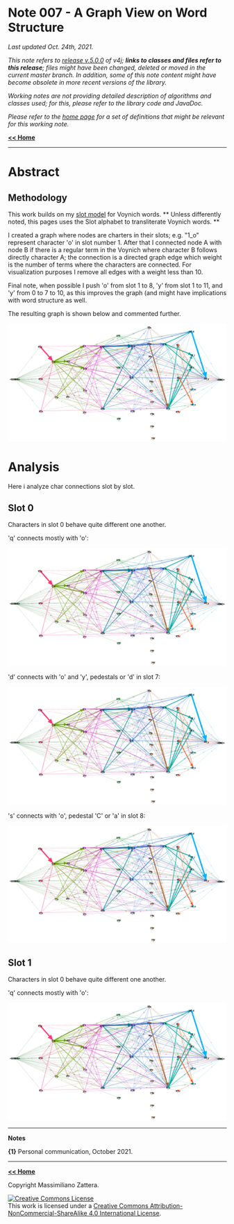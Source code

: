 # Note 007 - A Graph View on Word Structure

_Last updated Oct. 24th, 2021._

_This note refers to [release v.5.0.0](https://github.com/mzattera/v4j/tree/v.5.0.0) of v4j;
**links to classes and files refer to this release**; files might have been changed, deleted or moved in the current master branch.
In addition, some of this note content might have become obsolete in more recent versions of the library._

_Working notes are not providing detailed description of algorithms and classes used; for this, please refer to the 
library code and JavaDoc._

_Please refer to the [home page](..) for a set of definitions that might be relevant for this working note._

[**<< Home**](..)

---


# Abstract


## Methodology

This work builds on my [slot model](../005) for Voynich words. 
** Unless differently noted, this pages uses the Slot alphabet to transliterate Voynich words. **

I created a graph where nodes are charters in their slots; e.g. "1_o" represent character 'o' in slot number 1.
After that I connected node A with node B if there is a regular term in the Voynich where character B follows directly character A;
the connection is a directed graph edge which weight is the number of terms where the characters are connected.
For visualization purposes I remove all edges with a weight less than 10.

Final note, when possible I push 'o' from slot 1 to 8, 'y' from slot 1 to 11, and 'y' from 0 to  7 to 10,
as this improves the graph (and might have implications with word structure as well.

The resulting graph is shown below and commented further.

![Complete word structure graph.](images/Complete.PNG)

# Analysis

Here i analyze char connections slot by slot.

## Slot 0

Characters in slot 0 behave quite different one another.

'q' connects mostly with 'o':

![0_q](images/Complete.PNG)

'd' connects with 'o' and 'y', pedestals or 'd' in slot 7:

![0_d](images/Complete.PNG)

's' connects with 'o', pedestal 'C' or 'a' in slot 8:

![0_s](images/Complete.PNG)

## Slot 1

Characters in slot 0 behave quite different one another.

'q' connects mostly with 'o':

![0_q](images/Complete.PNG)






  
	
---

**Notes**

<a id="Note1">**{1}**</a> Personal communication, October 2021.


---

[**<< Home**](..)

Copyright Massimiliano Zattera.

<a rel="license" href="http://creativecommons.org/licenses/by-nc-sa/4.0/"><img alt="Creative Commons License" style="border-width:0" src="https://i.creativecommons.org/l/by-nc-sa/4.0/88x31.png" /></a><br />This work is licensed under a <a rel="license" href="http://creativecommons.org/licenses/by-nc-sa/4.0/">Creative Commons Attribution-NonCommercial-ShareAlike 4.0 International License</a>.
